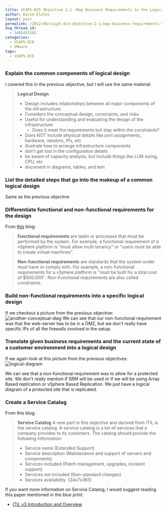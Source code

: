 ```yaml
---
title: VCAP5-DCD Objective 2.1 –Map Business Requirements to the Logical Design
author: Karim Elatov
layout: post
permalink: /2012/08/vcap5-dcd-objective-2-1-map-business-requirements-to-the-logical-design/
dsq_thread_id:
  - 1405451582
categories:
  - VCAP5-DCD
  - VMware
tags:
  - VCAP5-DCD
---
```

### Explain the common components of logical design

I covered this in the previous objective, but I will use the same material:

> **Logical Design**
>
> *   Design includes relationships between all major components of the infrastructure.
> *   Considers the conceptual design, constraints, and risks
> *   Useful for understanding and evaluating the design of the infrastructure
>     *   Does it meet the requirements but stay within the constraints?
> *   Does NOT include physical details like port assignments, hardware, vendors, IPs, etc
> *   illustrate how to arrange infrastructure components
> *   don't get lost in the configuration details
> *   be aware of capacity analysis, but include things like LUN sizing, CPU, etc
> *   document in diagrams, tables, and text

### List the detailed steps that go into the makeup of a common logical design

Same as the previous objective

### Differentiate functional and non-functional requirements for the design

From [this](http://www.virten.net/2012/05/vdcd510-objective-1-1-gather-and-analyze-business-requirements/) blog:

> **Functional requirements** are tasks or processes that must be performed by the system. For example, a functional requirement of a vSphere platform is “must allow multi tenancy” or “users must be able to create virtual machines”.
>
> **Non-functional requirements** are standards that the system under must have or comply with. For example, a non-functional requirements for a vSphere platform is “must be built for a total cost of $500.000″. Non-Functional requirements are also called constraints.

### Build non-functional requirements into a specific logical design

If we checkout a picture from the previous objective:
![another-conceptual-diag](http://virtuallyhyper.com/wp-content/uploads/2012/08/another-conceptual-diag.png)
We can see that our non-functional requirement was that the web-server has to be in a DMZ, but we don't really have specific IPs of all the firewalls involved in the setup.

### Translate given business requirements and the current state of a customer environment into a logical design

If we again look at this picture from the previous objectives:
![logical-diagram](http://virtuallyhyper.com/wp-content/uploads/2012/08/logical-diagram.png)

We can see that a non-functional requirement was to allow for a protected site. We don't really mention if SRM will be used or if we will be using Array Based replication or vSphere Based Replication. We just have a logical diagram of a protected site that is replicated.

### Create a Service Catalog

From this blog:

> **Service Catalog**
> A new part in this objective and derived from ITIL is the service catalog. A service catalog is a list of services that a company provides to its customers. The catalog should provide the following information:
>
> *   Service name (Extended Support)
> *   Service description (Maintenance and support of servers and components)
> *   Services included (Patch management, upgrades, incident support)
> *   Services not included (Non-standard changes)
> *   Services availability  (24x7x365)

If you want more information on Service Catalog, I would suggest reading this paper mentioned in the blue print:

*   [ITIL v3 Introduction and Overview](http://communities.vmware.com/docs/DOC-17410)

